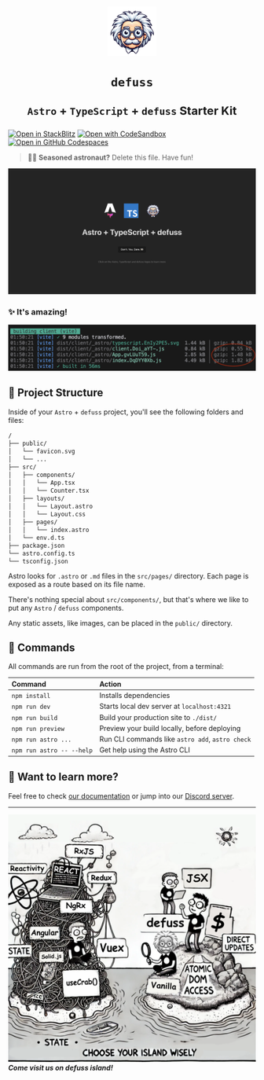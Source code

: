<h1 align="center">

<img src="public/defuss_mascott.png" width="100px" />

`defuss`

<sup align="center">

`Astro` + `TypeScript` + `defuss` Starter Kit

</sup>

</h1>

[![Open in StackBlitz](https://developer.stackblitz.com/img/open_in_stackblitz.svg)](https://stackblitz.com/github/kyr0/defuss/tree/main/examples/with-astro-ts)
[![Open with CodeSandbox](https://assets.codesandbox.io/github/button-edit-lime.svg)](https://codesandbox.io/p/sandbox/github/kyr0/defuss/tree/main/examples/with-astro-ts)
[![Open in GitHub Codespaces](https://github.com/codespaces/badge.svg)](https://codespaces.new/kyr0/defuss?devcontainer_path=.devcontainer/with-astro-ts/devcontainer.json)

> 🧑‍🚀 **Seasoned astronaut?** Delete this file. Have fun!

![just-the-basics](public/preview.png)

### ✨ It's amazing!
![tiny](public/build_result.png)

## 🚀 Project Structure

Inside of your `Astro` + `defuss` project, you'll see the following folders and files:

```text
/
├── public/
│   └── favicon.svg
│   └── ...
├── src/
│   ├── components/
│   │   └── App.tsx
│   │   └── Counter.tsx
│   ├── layouts/
│   │   └── Layout.astro
│   │   └── Layout.css
│   ├── pages/
│   │   └── index.astro
│   └── env.d.ts
├── package.json
└── astro.config.ts
└── tsconfig.json
```

Astro looks for `.astro` or `.md` files in the `src/pages/` directory. Each page is exposed as a route based on its file name.

There's nothing special about `src/components/`, but that's where we like to put any `Astro` / `defuss` components.

Any static assets, like images, can be placed in the `public/` directory.

## 🧞 Commands

All commands are run from the root of the project, from a terminal:

| Command                   | Action                                           |
| :------------------------ | :----------------------------------------------- |
| `npm install`             | Installs dependencies                            |
| `npm run dev`             | Starts local dev server at `localhost:4321`      |
| `npm run build`           | Build your production site to `./dist/`          |
| `npm run preview`         | Preview your build locally, before deploying     |
| `npm run astro ...`       | Run CLI commands like `astro add`, `astro check` |
| `npm run astro -- --help` | Get help using the Astro CLI                     |

## 👀 Want to learn more?

Feel free to check [our documentation](https://docs.astro.build) or jump into our [Discord server](https://astro.build/chat).

---

<img src="public/defuss_comic.png" />

<caption><i><b>Come visit us on defuss island!</b></i></caption>